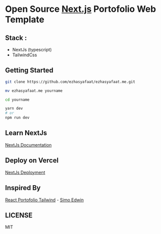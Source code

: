# Open Source [Next.js](https://nextjs.org) Portofolio Web Template

## Stack : 
- NextJs (typescript)
- TailwindCss

## Getting Started

```bash
git clone https://github.com/ezhasyafaat/ezhasyafaat.me.git

mv ezhasyafaat.me yourname

cd yourname

yarn dev
# or
npm run dev
```

## Learn NextJs
[NextJs Documentation](https://nextjs.org/docs)

## Deploy on Vercel
[NextJs Deployment](https://nextjs.org/docs/deployment)

## Inspired By
[React Portofolio Tailwind](https://github.com/developedbyed/react-portofolio-with-tailwind) - [Simo Edwin](https://github.com/developedbyed)

## LICENSE
MIT
